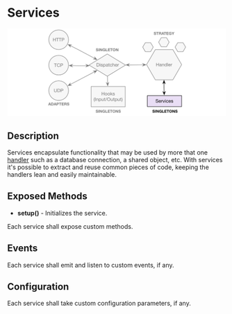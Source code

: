 # Services

![Services](https://raw.githubusercontent.com/gcba-iris/iris-tech-docs/master/images/architecture/services.png)

## Description

Services encapsulate functionality that may be used by more that one [handler](handlers.md) such as a database connection, a shared object, etc. With services it's possible to extract and reuse common pieces of code, keeping the handlers lean and easily maintainable.


## Exposed Methods

- **setup()** - Initializes the service.

Each service shall expose custom methods.


## Events

Each service shall emit and listen to custom events, if any.


## Configuration

Each service shall take custom configuration parameters, if any.